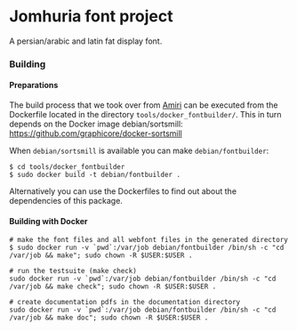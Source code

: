 # Jomhuria font project

A persian/arabic and latin fat display font.



### Building

#### Preparations

The build process that we took over from [Amiri](http://www.amirifont.org/) can be executed from
the Dockerfile located in the directory `tools/docker_fontbuilder/`. This in turn depends on the Docker
image debian/sortsmill: https://github.com/graphicore/docker-sortsmill

When `debian/sortsmill` is available you can make `debian/fontbuilder`:

```
$ cd tools/docker_fontbuilder
$ sudo docker build -t debian/fontbuilder .

```

Alternatively you can use the Dockerfiles to find out about the dependencies of this package.


#### Building with Docker


```
# make the font files and all webfont files in the generated directory
$ sudo docker run -v `pwd`:/var/job debian/fontbuilder /bin/sh -c "cd /var/job && make"; sudo chown -R $USER:$USER .

# run the testsuite (make check)
sudo docker run -v `pwd`:/var/job debian/fontbuilder /bin/sh -c "cd /var/job && make check"; sudo chown -R $USER:$USER .

# create documentation pdfs in the documentation directory
sudo docker run -v `pwd`:/var/job debian/fontbuilder /bin/sh -c "cd /var/job && make doc"; sudo chown -R $USER:$USER .

```

